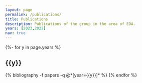 ```yaml
---
layout: page
permalink: /publications/
title: Publications
description: Publications of the group in the area of EDA. 
years: [2023,2022]
nav: true
---
```

<!-- _pages/publications.md -->
<div class="publications">

{%- for y in page.years %}
  <h2 class="year">{{y}}</h2>
  {% bibliography -f papers -q @*[year={{y}}]* %}
{% endfor %}

</div>
